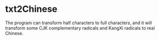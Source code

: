 # txt2Chinese
The program can transform half characters to full characters, and it will transform some CJK complementary radicals and KangXi radicals to real Chinese.

